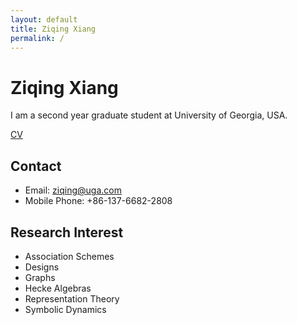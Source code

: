 ```yaml
---
layout: default
title: Ziqing Xiang
permalink: /
---
```


# Ziqing Xiang
I am a second year graduate student at University of Georgia, USA.

[CV](//googledrive.com/host/0B7V9XO4AFK27ai1INXhKUm9Fdnc)

## Contact
* Email: <ziqing@uga.com>
* Mobile Phone: +86-137-6682-2808

## Research Interest
* Association Schemes
* Designs
* Graphs
* Hecke Algebras
* Representation Theory
* Symbolic Dynamics